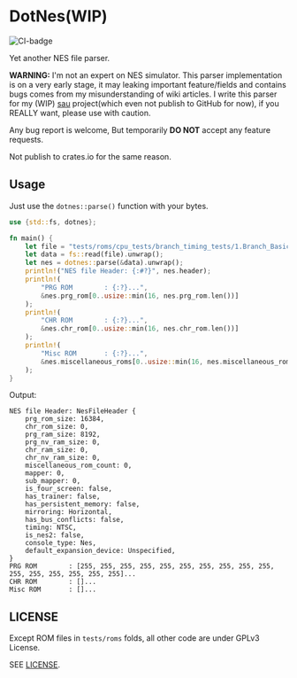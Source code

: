 # DotNes(WIP)

![CI-badge][CI-badge]

Yet another NES file parser.

**WARNING:** I'm not an expert on NES simulator. This parser implementation is on a very early stage, it may leaking important feature/fields and contains bugs comes from my misunderstanding of wiki articles. I write this parser for my (WIP) [sau][sau-repo] project(which even not publish to GitHub for now), if you REALLY want, please use with caution.

Any bug report is welcome, But temporarily **DO NOT** accept any feature requests.

Not publish to crates.io for the same reason.

## Usage

Just use the `dotnes::parse()` function with your bytes.

```rust
use {std::fs, dotnes};

fn main() {
    let file = "tests/roms/cpu_tests/branch_timing_tests/1.Branch_Basics.nes";
    let data = fs::read(file).unwrap();
    let nes = dotnes::parse(&data).unwrap();
    println!("NES file Header: {:#?}", nes.header);
    println!(
        "PRG ROM        : {:?}...",
        &nes.prg_rom[0..usize::min(16, nes.prg_rom.len())]
    );
    println!(
        "CHR ROM        : {:?}...",
        &nes.chr_rom[0..usize::min(16, nes.chr_rom.len())]
    );
    println!(
        "Misc ROM       : {:?}...",
        &nes.miscellaneous_roms[0..usize::min(16, nes.miscellaneous_roms.len())]
    );
}
```

Output: 

```text
NES file Header: NesFileHeader {
    prg_rom_size: 16384,
    chr_rom_size: 0,
    prg_ram_size: 8192,
    prg_nv_ram_size: 0,
    chr_ram_size: 0,
    chr_nv_ram_size: 0,
    miscellaneous_rom_count: 0,
    mapper: 0,
    sub_mapper: 0,
    is_four_screen: false,
    has_trainer: false,
    has_persistent_memory: false,
    mirroring: Horizontal,
    has_bus_conflicts: false,
    timing: NTSC,
    is_nes2: false,
    console_type: Nes,
    default_expansion_device: Unspecified,
}
PRG ROM        : [255, 255, 255, 255, 255, 255, 255, 255, 255, 255, 255, 255, 255, 255, 255, 255]...
CHR ROM        : []...
Misc ROM       : []...
```

## LICENSE

Except ROM files in `tests/roms` folds, all other code are under GPLv3 License.

SEE [LICENSE][license-file].

[CI-badge]: https://github.com/7sDream/dotnes/workflows/CI/badge.svg
[sau-repo]: https://git.7sdre.am/7sDream/sau 
[license-file]: https://github.com/7sDream/dotnes/blob/master/LICENSE

